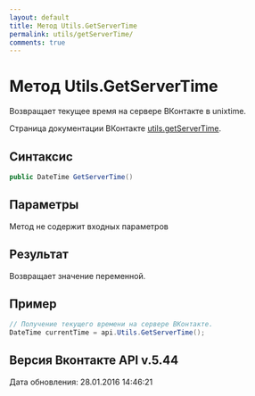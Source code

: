```yaml
---
layout: default
title: Метод Utils.GetServerTime
permalink: utils/getServerTime/
comments: true
---
```

# Метод Utils.GetServerTime
Возвращает текущее время на сервере ВКонтакте в unixtime.

Страница документации ВКонтакте [utils.getServerTime](https://vk.com/dev/utils.getServerTime).
## Синтаксис
``` csharp
public DateTime GetServerTime()
```

## Параметры
Метод не содержит входных параметров

## Результат
Возвращает значение переменной.

## Пример
```csharp
// Получение текущего времени на сервере ВКонтакте.
DateTime currentTime = api.Utils.GetServerTime();
```

## Версия Вконтакте API v.5.44
Дата обновления: 28.01.2016 14:46:21
